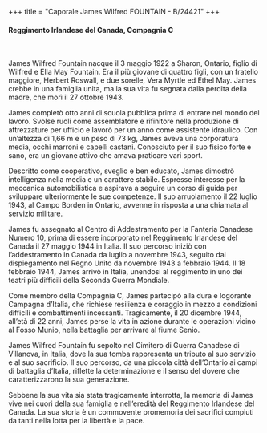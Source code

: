 +++
title = "Caporale James Wilfred FOUNTAIN - B/24421"
+++

#### Reggimento Irlandese del Canada, Compagnia C
<br>


James Wilfred Fountain nacque il 3 maggio 1922 a Sharon, Ontario, figlio di Wilfred e Ella May Fountain. Era il più giovane di quattro figli, con un fratello maggiore, Herbert Roswall, e due sorelle, Vera Myrtle ed Ethel May. James crebbe in una famiglia unita, ma la sua vita fu segnata dalla perdita della madre, che morì il 27 ottobre 1943.

James completò otto anni di scuola pubblica prima di entrare nel mondo del lavoro. Svolse ruoli come assemblatore e rifinitore nella produzione di attrezzature per ufficio e lavorò per un anno come assistente idraulico. 
Con un’altezza di 1,66 m e un peso di 73 kg, James aveva una corporatura media, occhi marroni e capelli castani. Conosciuto per il suo fisico forte e sano, era un giovane attivo che amava praticare vari sport.

Descritto come cooperativo, sveglio e ben educato, James dimostrò intelligenza nella media e un carattere stabile. Espresse interesse per la meccanica automobilistica e aspirava a seguire un corso di guida per sviluppare ulteriormente le sue competenze. Il suo arruolamento il 22 luglio 1943, al Campo Borden in Ontario, avvenne in risposta a una chiamata al servizio militare.

James fu assegnato al Centro di Addestramento per la Fanteria Canadese Numero 10, prima di essere incorporato nel Reggimento Irlandese del Canada il 27 maggio 1944 in Italia. Il suo percorso iniziò con l’addestramento in Canada da luglio a novembre 1943, seguito dal dispiegamento nel Regno Unito da novembre 1943 a febbraio 1944.
Il 18 febbraio 1944, James arrivò in Italia, unendosi al reggimento in uno dei teatri più difficili della Seconda Guerra Mondiale.

Come membro della Compagnia C, James partecipò alla dura e logorante Campagna d’Italia, che richiese resilienza e coraggio in mezzo a condizioni difficili e combattimenti incessanti.
Tragicamente, il 20 dicembre 1944, all’età di 22 anni, James perse la vita in azione durante le operazioni vicino al Fosso Munio, nella battaglia per arrivare al fiume Senio.

James Wilfred Fountain fu sepolto nel Cimitero di Guerra Canadese di Villanova, in Italia, dove la sua tomba rappresenta un tributo al suo servizio e al suo sacrificio.
Il suo percorso, da una piccola città dell’Ontario ai campi di battaglia d’Italia, riflette la determinazione e il senso del dovere che caratterizzarono la sua generazione.

Sebbene la sua vita sia stata tragicamente interrotta, la memoria di James vive nei cuori della sua famiglia e nell’eredità del Reggimento Irlandese del Canada.
La sua storia è un commovente promemoria dei sacrifici compiuti da tanti nella lotta per la libertà e la pace.
